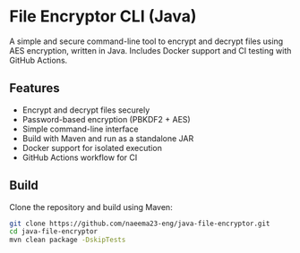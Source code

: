 # File Encryptor CLI (Java)

A simple and secure command-line tool to encrypt and decrypt files using AES encryption, written in Java. Includes Docker support and CI testing with GitHub Actions.

## Features

- Encrypt and decrypt files securely
- Password-based encryption (PBKDF2 + AES)
- Simple command-line interface
- Build with Maven and run as a standalone JAR
- Docker support for isolated execution
- GitHub Actions workflow for CI

## Build

Clone the repository and build using Maven:

```bash
git clone https://github.com/naeema23-eng/java-file-encryptor.git
cd java-file-encryptor
mvn clean package -DskipTests
